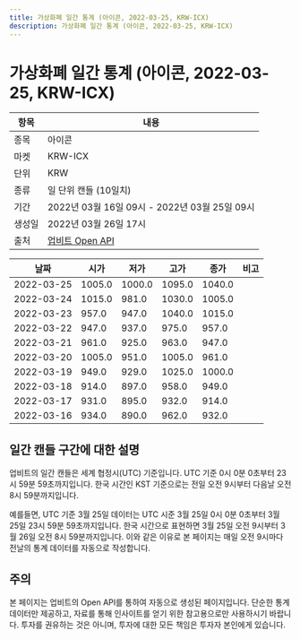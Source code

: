 ```yaml
---
title: 가상화폐 일간 통계 (아이콘, 2022-03-25, KRW-ICX)
description: 가상화폐 일간 통계 (아이콘, 2022-03-25, KRW-ICX)
---
```


가상화폐 일간 통계 (아이콘, 2022-03-25, KRW-ICX)
===

|항목|내용|
|--|--|
|종목|아이콘|
|마켓|KRW-ICX|
|단위|KRW|
|종류|일 단위 캔들 (10일치)|
|기간|2022년 03월 16일 09시 - 2022년 03월 25일 09시|
|생성일|2022년 03월 26일 17시|
|출처|[업비트 Open API](https://docs.upbit.com)|


|날짜|시가|저가|고가|종가|비고|
|--|--|--|--|--|--|
|2022-03-25|1005.0|1000.0|1095.0|1040.0|    |
|2022-03-24|1015.0|981.0|1030.0|1005.0|    |
|2022-03-23|957.0|947.0|1040.0|1015.0|    |
|2022-03-22|947.0|937.0|975.0|957.0|    |
|2022-03-21|961.0|925.0|963.0|947.0|    |
|2022-03-20|1005.0|951.0|1005.0|961.0|    |
|2022-03-19|949.0|929.0|1025.0|1000.0|    |
|2022-03-18|914.0|897.0|958.0|949.0|    |
|2022-03-17|931.0|895.0|932.0|914.0|    |
|2022-03-16|934.0|890.0|962.0|932.0|    |


일간 캔들 구간에 대한 설명
---


업비트의 일간 캔들은 세계 협정시(UTC) 기준입니다. 
UTC 기준 0시 0분 0초부터 23시 59분 59초까지입니다. 
한국 시간인 KST 기준으로는 전일 오전 9시부터 다음날 오전 8시 59분까지입니다. 


예를들면, UTC 기준 3월 25일 데이터는 UTC 시준 3월 25일 0시 0분 0초부터 3월 25일 23시 59분 59초까지입니다. 
한국 시간으로 표현하면 3월 25일 오전 9시부터 3월 26일 오전 8시 59분까지입니다. 
이와 같은 이유로 본 페이지는 매일 오전 9시마다 전날의 통계 데이터를 자동으로 작성합니다. 


주의
---


본 페이지는 업비트의 Open API를 통하여 자동으로 생성된 페이지입니다. 
단순한 통계 데이터만 제공하고, 자료를 통해 인사이트를 얻기 위한 참고용으로만 사용하시기 바랍니다. 
투자를 권유하는 것은 아니며, 투자에 대한 모든 책임은 투자자 본인에게 있습니다. 
